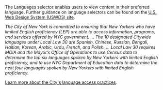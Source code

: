 The Languages selector enables users to view content in their preferred language. Further guidance on language selectors can be found on the <a href="https://designsystem.digital.gov/components/language-selector" target="_blank" rel="noopener">U.S. Web Design System (USWDS) site</a>.

*The City of New York is committed to ensuring that New Yorkers who have limited English proficiency (LEP) are able to access information, programs, and services offered by NYC government. ... The 10 designated Citywide languages under Local Law 30 are Spanish, Chinese, Russian, Bengali, Haitian, Korean, Arabic, Urdu, French, and Polish. ... Local Law 30 requires MOIA and the Mayor’s Office of Operations to use Census data to determine the top six languages spoken by New Yorkers with limited English proficiency, and to use NYC Department of Education data to determine the next four languages spoken by New Yorkers with limited English proficiency.*

<a href="https://www1.nyc.gov/site/immigrants/about/language-and-disability-access.page" target="_blank" rel="noopener nofollow">Learn more about the City's language access practices</a>.
